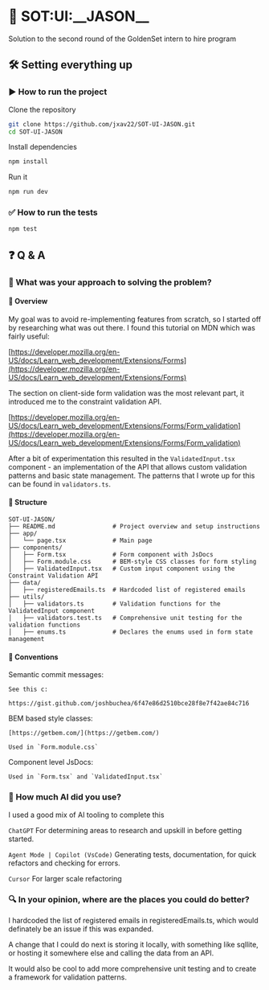 # 🚀 SOT:UI:\_\_JASON\_\_

Solution to the second round of the GoldenSet intern to hire program

## 🛠️ Setting everything up

### ▶️ How to run the project

Clone the repository

```bash
git clone https://github.com/jxav22/SOT-UI-JASON.git
cd SOT-UI-JASON
```

Install dependencies

```bash
npm install
```

Run it

```bash
npm run dev
```

### ✅ How to run the tests

```bash
npm test
```

## ❓ Q & A

### 🧭 What was your approach to solving the problem?

#### 📝 Overview

My goal was to avoid re-implementing features from scratch, so I started off by researching what was out there. I found this tutorial on MDN which was fairly useful:

[https://developer.mozilla.org/en-US/docs/Learn_web_development/Extensions/Forms](https://developer.mozilla.org/en-US/docs/Learn_web_development/Extensions/Forms)

The section on client-side form validation was the most relevant part, it introduced me to the constraint validation API. 

[https://developer.mozilla.org/en-US/docs/Learn_web_development/Extensions/Forms/Form_validation](https://developer.mozilla.org/en-US/docs/Learn_web_development/Extensions/Forms/Form_validation)

After a bit of experimentation this resulted in the `ValidatedInput.tsx` component - an implementation of the API that allows custom validation patterns and basic state management. The patterns that I wrote up for this can be found in `validators.ts`.

#### 📁 Structure

```
SOT-UI-JASON/
├── README.md                # Project overview and setup instructions
├── app/
│   └── page.tsx             # Main page
├── components/
│   ├── Form.tsx             # Form component with JsDocs
│   ├── Form.module.css      # BEM-style CSS classes for form styling
│   ├── ValidatedInput.tsx   # Custom input component using the Constraint Validation API
├── data/                    
│   ├── registeredEmails.ts  # Hardcoded list of registered emails
├── utils/
│   ├── validators.ts        # Validation functions for the ValidatedInput component
│   ├── validators.test.ts   # Comprehensive unit testing for the validation functions
│   ├── enums.ts             # Declares the enums used in form state management

```
#### 📐 Conventions

Semantic commit messages:

    See this c:
    
    https://gist.github.com/joshbuchea/6f47e86d2510bce28f8e7f42ae84c716

BEM based style classes:

    [https://getbem.com/](https://getbem.com/)

    Used in `Form.module.css`

Component level JsDocs:

    Used in `Form.tsx` and `ValidatedInput.tsx`

### 🤖 How much AI did you use?

I used a good mix of AI tooling to complete this

`ChatGPT`
For determining areas to research and upskill in before getting started. 

`Agent Mode | Copilot (VsCode)`
Generating tests, documentation, for quick refactors and checking for errors.

`Cursor`
For larger scale refactoring

### 🔍 In your opinion, where are the places you could do better?

I hardcoded the list of registered emails in registeredEmails.ts, which would definately be an issue if this was expanded.  

A change that I could do next is storing it locally, with something like sqllite, or hosting it somewhere else and calling the data from an API.

It would also be cool to add more comprehensive unit testing and to create a framework for validation patterns. 

